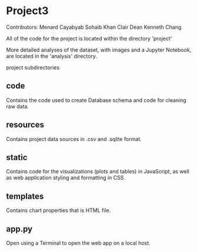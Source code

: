 # Project3

Contributors:
Menard Cayabyab
Sohaib Khan
Clair Dean
Kenneth Chang

All of the code for the project is located within the directory 'project'

More detailed analyses of the dataset, with images and a Jupyter Notebook, are located in the 'analysis' directory.

project subdirectories

code
-
Contains the code used to create Database schema and code for cleaning raw data.


resources
-
Contains project data sources in .csv and .sqlite format.

static
-
Contains code for the visualizations (plots and tables) in JavaScript, as well as web application styling and formatting in CSS.

templates
-
Contains chart properties that is HTML file.

app.py
-
Open using a Terminal to open the web app on a local host.
